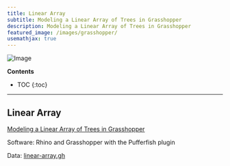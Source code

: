 ```yaml
---
title: Linear Array
subtitle: Modeling a Linear Array of Trees in Grasshopper
description: Modeling a Linear Array of Trees in Grasshopper
featured_image: /images/grasshopper/
usemathjax: true
---
```


![Image](/images/grasshopper)

**Contents**
* TOC
{:toc}

---

## Linear Array

[<i class="fab fa-vimeo-v"></i>](https://vimeo.com/baharmon/linear-array)
[<i class="fab fa-youtube"></i> Modeling a Linear Array of Trees in Grasshopper](https://youtu.be/Y9H4kW3GJ-w)

Software: Rhino and Grasshopper with the Pufferfish plugin

Data:
[linear-array.gh](https://github.com/baharmon/generative-design/raw/main/grasshopper/parametric-tree.gh)
